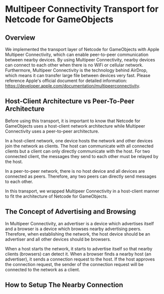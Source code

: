 # Multipeer Connectivity Transport for Netcode for GameObjects

## Overview

We implemented the transport layer of Netcode for GameObjects with Apple Multipeer Connectivity, which can enable peer-to-peer communication between nearby devices. By using Multipeer Connectivity, nearby devices can connect to each other when there is no WiFi or cellular network. Furthermore, Multipeer Connectivity is the technology behind AirDrop, which means it can transfer large file between devices very fast. Please reference Apple's official document for detailed information: https://developer.apple.com/documentation/multipeerconnectivity.

## Host-Client Architecture vs Peer-To-Peer Architecture

Before using this transport, it is important to know that Netcode for GameObjects uses a host-client network architecture while Multipeer Connectivity uses a peer-to-peer architecture.

In a host-client network, one device hosts the network and other devices join the network as clients. The host can communicate with all connected clients but a client can only directly communicate with the host. For two connected client, the messages they send to each other must be relayed by the host.

In a peer-to-peer network, there is no host device and all devices are connected as peers. Therefore, any two peers can directly send messages to each other.

In this transport, we wrapped Multipeer Connectivity in a host-client manner to fit the architecture of Netcode for GameObjects.

## The Concept of Advertising and Browsing

In Multipeer Connectivity, an advertiser is a device which advertises itself and a browser is a device which browses nearby advertising peers. Therefore, when establishing the network, the host device should be an advertiser and all other devices should be browsers.

When a host starts the network, it starts to advertise itself so that nearby clients (browsers) can detect it. When a browser finds a nearby host (an advertiser), it sends a connection request to the host. If the host approves the connection request, the sender of the connection request will be connected to the network as a client.

## How to Setup The Nearby Connection
